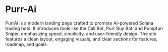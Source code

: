 # Purr-Ai
PurrAI is a modern landing page crafted to promote AI-powered Solana trading bots. It introduces tools like the Call Bot, Purr Buy Bot, and Pumpfun Sniper, emphasizing speed, simplicity, and user-friendly design. The site features a clean layout, engaging visuals, and clear sections for features, roadmap, and goals.
